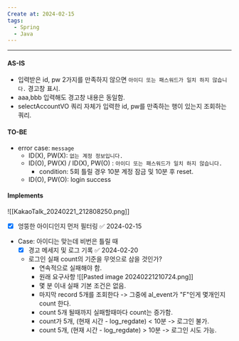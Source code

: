 ```yaml
---
Create at: 2024-02-15
tags:
  - Spring
  - Java
---
```

---

#### AS-IS
- 입력받은 id, pw 2가지를 만족하지 않으면 `아이디 또는 패스워드가 일치 하지 않습니다.` 경고창 표시.
- aaa,bbb 입력해도 경고창 내용은 동일함.
- selectAccountVO 쿼리 자체가 입력한 id, pw를 만족하는 행이 있는지 조회하는 쿼리.

#### TO-BE
- error case: `message`
	- ID(X), PW(X): `없는 계정 정보입니다.`
	- ID(O), PW(X) / ID(X), PW(O) : `아이디 또는 패스워드가 일치 하지 않습니다.`
		- condition: 5회 틀릴 경우 10분 계정 잠금 및 10분 후 reset.
	- ID(O), PW(O): login success

#### Implements
![[KakaoTalk_20240221_212808250.png]]
- [x] 엉뚱한 아이디인지 먼저 필터링 ✅ 2024-02-15
- Case: 아이디는 맞는데 비번은 틀릴 때
	- [x] 경고 메세지 및 로그 기록 ✅ 2024-02-20
	- 로그인 실패 count의 기준을 무엇으로 삼을 것인가?
		- 연속적으로 실패해야 함.
		- 원래 요구사항
		   ![[Pasted image 20240221210724.png]]
		- 몇 분 이내 실패 기본 조건은 없음.
		- 마지막 record 5개를 조회한다 -> 그중에 al_event가 "F"인게 몇개인지 count 한다.
		- count 5개 될때까지 실패할때마다 count는 증가함.
		- count가 5개, (현재 시간 - log_regdate) < 10분  -> 로그인 불가.
		- count 5개, (현재 시간 - log_regdate) > 10분 -> 로그인 시도 가능.
